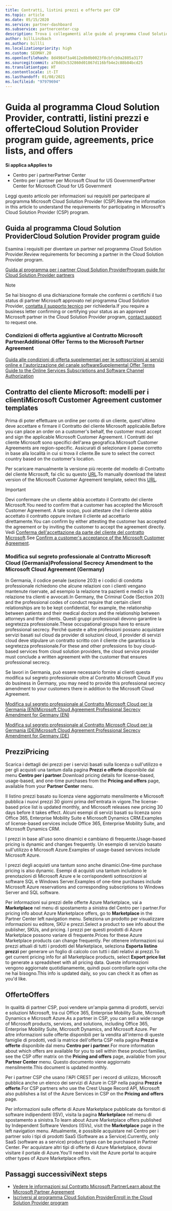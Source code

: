```yaml
---
title: Contratti, listini prezzi e offerte per CSP
ms.topic: article
ms.date: 05/15/2020
ms.service: partner-dashboard
ms.subservice: partnercenter-csp
description: Trova i collegamenti alle guide al programma Cloud Solution Provider, ai contratti per i partner, ai contratti per i clienti, ai listini prezzi e alle offerte.
author: billLinzbach
ms.author: billli
ms.localizationpriority: high
ms.custom: SEOMAY.20
ms.openlocfilehash: 8d4984f3a4612e8b0b0023f8cbfcb9a2805a3177
ms.sourcegitcommit: a78dd3c532860d01867d116bfb4e2c88b84bcd25
ms.translationtype: HT
ms.contentlocale: it-IT
ms.lasthandoff: 01/08/2021
ms.locfileid: "97979694"
---
```

# <a name="cloud-solution-provider-program-guide-agreements-price-lists-and-offers"></a><span data-ttu-id="99688-103">Guida al programma Cloud Solution Provider, contratti, listini prezzi e offerte</span><span class="sxs-lookup"><span data-stu-id="99688-103">Cloud Solution Provider program guide, agreements, price lists, and offers</span></span>

<span data-ttu-id="99688-104">**Si applica a**</span><span class="sxs-lookup"><span data-stu-id="99688-104">**Applies to**</span></span>

- <span data-ttu-id="99688-105">Centro per i partner</span><span class="sxs-lookup"><span data-stu-id="99688-105">Partner Center</span></span>
- <span data-ttu-id="99688-106">Centro per i partner per Microsoft Cloud for US Government</span><span class="sxs-lookup"><span data-stu-id="99688-106">Partner Center for Microsoft Cloud for US Government</span></span>


<span data-ttu-id="99688-107">Leggi questo articolo per informazioni sui requisiti per partecipare al programma Microsoft Cloud Solution Provider (CSP).</span><span class="sxs-lookup"><span data-stu-id="99688-107">Review the information in this article to understand the requirements for participating in Microsoft's Cloud Solution Provider (CSP) program.</span></span>

## <a name="cloud-solution-provider-program-guide"></a><span data-ttu-id="99688-108">Guida al programma Cloud Solution Provider</span><span class="sxs-lookup"><span data-stu-id="99688-108">Cloud Solution Provider program guide</span></span>

<span data-ttu-id="99688-109">Esamina i requisiti per diventare un partner nel programma Cloud Solution Provider.</span><span class="sxs-lookup"><span data-stu-id="99688-109">Review requirements for becoming a partner in the Cloud Solution Provider program.</span></span>

[<span data-ttu-id="99688-110">Guida al programma per i partner Cloud Solution Provider</span><span class="sxs-lookup"><span data-stu-id="99688-110">Program guide for Cloud Solution Provider partners</span></span>](https://go.microsoft.com/fwlink/p/?LinkId=617100)

>[!Note]
><span data-ttu-id="99688-111">Se hai bisogno di una dichiarazione formale che confermi o certifichi il tuo status di partner Microsoft approvato nel programma Cloud Solution Provider, [contatta il supporto tecnico](https://partner.microsoft.com/pcv/servicerequests/create) per richiederla.</span><span class="sxs-lookup"><span data-stu-id="99688-111">If you require a business letter confirming or certifying your status as an approved Microsoft partner in the Cloud Solution Provider program, [contact support](https://partner.microsoft.com/pcv/servicerequests/create) to request one.</span></span>

### <a name="additional-offer-terms-to-the-microsoft-partner-agreement"></a><span data-ttu-id="99688-112">Condizioni di offerta aggiuntive al Contratto Microsoft Partner</span><span class="sxs-lookup"><span data-stu-id="99688-112">Additional Offer Terms to the Microsoft Partner Agreement</span></span>

[<span data-ttu-id="99688-113">Guida alle condizioni di offerta supplementari per le sottoscrizioni ai servizi online e l'autorizzazione del canale software</span><span class="sxs-lookup"><span data-stu-id="99688-113">Supplemental Offer Terms Guide to the Online Services Subscriptions and Software Channel Authorization</span></span>](https://query.prod.cms.rt.microsoft.com/cms/api/am/binary/RE3NOo7)

## <a name="microsoft-customer-agreement-customer-templates"></a><span data-ttu-id="99688-114">Contratto del cliente Microsoft: modelli per i clienti</span><span class="sxs-lookup"><span data-stu-id="99688-114">Microsoft Customer Agreement customer templates</span></span>

<span data-ttu-id="99688-115">Prima di poter effettuare un ordine per conto di un cliente, quest'ultimo deve accettare e firmare il Contratto del cliente Microsoft applicabile.</span><span class="sxs-lookup"><span data-stu-id="99688-115">Before you can place an order on a customer's behalf, the customer must accept and sign the applicable Microsoft Customer Agreement.</span></span> <span data-ttu-id="99688-116">I Contratti del cliente Microsoft sono specifici dell'area geografica.</span><span class="sxs-lookup"><span data-stu-id="99688-116">Microsoft Customer Agreements are region-specific.</span></span> <span data-ttu-id="99688-117">Assicurati di selezionare il paese corretto in base alla località in cui si trova il cliente.</span><span class="sxs-lookup"><span data-stu-id="99688-117">Be sure to select the correct country based on the customer's location.</span></span>

<span data-ttu-id="99688-118">Per scaricare manualmente la versione più recente del modello di Contratto del cliente Microsoft, fai clic su questo [URL](https://aka.ms/customeragreement).</span><span class="sxs-lookup"><span data-stu-id="99688-118">To manually download the latest version of the Microsoft Customer Agreement template, select this [URL](https://aka.ms/customeragreement).</span></span>

>[!IMPORTANT]
><span data-ttu-id="99688-119">Devi confermare che un cliente abbia accettato il Contratto del cliente Microsoft.</span><span class="sxs-lookup"><span data-stu-id="99688-119">You need to confirm that a customer has accepted the Microsoft Customer Agreement.</span></span> <span data-ttu-id="99688-120">A tale scopo, puoi attestare che il cliente abbia accettato il contratto oppure invitare il cliente ad accettarlo direttamente.</span><span class="sxs-lookup"><span data-stu-id="99688-120">You can confirm by either attesting the customer has accepted the agreement or by inviting the customer to accept the agreement directly.</span></span> <span data-ttu-id="99688-121">Vedi [Conferma dell'accettazione da parte del cliente del contratto Microsoft](confirm-customer-agreement.md).</span><span class="sxs-lookup"><span data-stu-id="99688-121">See [Confirm a customer's acceptance of the Microsoft Customer Agreement](confirm-customer-agreement.md).</span></span>

### <a name="professional-secrecy-amendment-to-the-microsoft-cloud-agreement-germany"></a><span data-ttu-id="99688-122">Modifica sul segreto professionale al Contratto Microsoft Cloud (Germania)</span><span class="sxs-lookup"><span data-stu-id="99688-122">Professional Secrecy Amendment to the Microsoft Cloud Agreement (Germany)</span></span>

<span data-ttu-id="99688-123">In Germania, il codice penale (sezione 203) e i codici di condotta professionale richiedono che alcune relazioni con i clienti vengano mantenute riservate, ad esempio la relazione tra pazienti e medici e la relazione tra clienti e avvocati.</span><span class="sxs-lookup"><span data-stu-id="99688-123">In Germany, the Criminal Code (Section 203) and the professional codes of conduct require that certain client relationships are to be kept confidential, for example, the relationship between patients and their medical doctors and the relationship between attorneys and their clients.</span></span> <span data-ttu-id="99688-124">Questi gruppi professionali devono garantire la segretezza professionale.</span><span class="sxs-lookup"><span data-stu-id="99688-124">These occupational groups have to ensure professional secrecy.</span></span> <span data-ttu-id="99688-125">Perché queste e altre professioni possano acquistare servizi basati sul cloud da provider di soluzioni cloud, il provider di servizi cloud deve stipulare un contratto scritto con il cliente che garantisca la segretezza professionale.</span><span class="sxs-lookup"><span data-stu-id="99688-125">For these and other professions to buy cloud-based services from cloud solution providers, the cloud service provider must conclude a written agreement with the customer that ensures professional secrecy.</span></span>

<span data-ttu-id="99688-126">Se lavori in Germania, può essere necessario fornire ai clienti questa modifica sul segreto professionale oltre al Contratto Microsoft Cloud.</span><span class="sxs-lookup"><span data-stu-id="99688-126">If you do business in Germany, you may need to provide this professional secrecy amendment to your customers there in addition to the Microsoft Cloud Agreement.</span></span>

[<span data-ttu-id="99688-127">Modifica sul segreto professionale al Contratto Microsoft Cloud per la Germania (EN)</span><span class="sxs-lookup"><span data-stu-id="99688-127">Microsoft Cloud Agreement Professional Secrecy Amendment for Germany (EN)</span></span>](https://go.microsoft.com/fwlink/?linkid=2030827&clcid=0x409)

[<span data-ttu-id="99688-128">Modifica sul segreto professionale al Contratto Microsoft Cloud per la Germania (DE)</span><span class="sxs-lookup"><span data-stu-id="99688-128">Microsoft Cloud Agreement Professional Secrecy Amendment for Germany (DE)</span></span>](https://go.microsoft.com/fwlink/?linkid=2030827&clcid=0x407)

## <a name="pricing"></a><span data-ttu-id="99688-129">Prezzi</span><span class="sxs-lookup"><span data-stu-id="99688-129">Pricing</span></span>

<span data-ttu-id="99688-130">Scarica i dettagli dei prezzi per i servizi basati sulla licenza o sull'utilizzo e per gli acquisti una tantum dalla pagina **Prezzi e offerte** disponibile dal menu **Centro per i partner**.</span><span class="sxs-lookup"><span data-stu-id="99688-130">Download pricing details for license-based, usage-based, and one-time purchases from the **Pricing and offers** page, available from your **Partner Center** menu.</span></span>

<span data-ttu-id="99688-131">Il listino prezzi basato su licenza viene aggiornato mensilmente e Microsoft pubblica i nuovi prezzi 30 giorni prima dell'entrata in vigore.</span><span class="sxs-lookup"><span data-stu-id="99688-131">The license-based price list is updated monthly, and Microsoft releases new pricing 30 days before it takes effect.</span></span> <span data-ttu-id="99688-132">Alcuni esempi di servizi basati su licenza sono Office 365, Enterprise Mobility Suite e Microsoft Dynamics CRM.</span><span class="sxs-lookup"><span data-stu-id="99688-132">Examples of license-based services include Office 365, Enterprise Mobility Suite, and Microsoft Dynamics CRM.</span></span> 

<span data-ttu-id="99688-133">I prezzi in base all'uso sono dinamici e cambiano di frequente.</span><span class="sxs-lookup"><span data-stu-id="99688-133">Usage-based pricing is dynamic and changes frequently.</span></span> <span data-ttu-id="99688-134">Un esempio di servizio basato sull'utilizzo è Microsoft Azure.</span><span class="sxs-lookup"><span data-stu-id="99688-134">Examples of usage-based services include Microsoft Azure.</span></span>

<span data-ttu-id="99688-135">I prezzi degli acquisti una tantum sono anche dinamici.</span><span class="sxs-lookup"><span data-stu-id="99688-135">One-time purchase pricing is also dynamic.</span></span> <span data-ttu-id="99688-136">Esempi di acquisti una tantum includono le prenotazioni di Microsoft Azure e le corrispondenti sottoscrizioni al software SQL e Windows Server.</span><span class="sxs-lookup"><span data-stu-id="99688-136">Examples of one-time purchases include Microsoft Azure reservations and corresponding subscriptions to Windows Server and SQL software.</span></span>

<span data-ttu-id="99688-137">Per informazioni sui prezzi delle offerte Azure Marketplace, vai a **Marketplace** nel menu di spostamento a sinistra del Centro per i partner.</span><span class="sxs-lookup"><span data-stu-id="99688-137">For pricing info about Azure Marketplace offers, go to **Marketplace** in the Partner Center left navigation menu.</span></span> <span data-ttu-id="99688-138">Seleziona un prodotto per visualizzare informazioni su editore, SKU e prezzi.</span><span class="sxs-lookup"><span data-stu-id="99688-138">Select a product to see info about the publisher, SKUs, and pricing.</span></span> <span data-ttu-id="99688-139">I prezzi per questi prodotti di Azure Marketplace possono variare di frequente.</span><span class="sxs-lookup"><span data-stu-id="99688-139">Prices for these Azure Marketplace products can change frequently.</span></span> <span data-ttu-id="99688-140">Per ottenere informazioni sui prezzi attuali di tutti i prodotti del Marketplace, seleziona **Esporta listino prezzi** per generare un foglio di calcolo con tutti i dati relativi ai prezzi.</span><span class="sxs-lookup"><span data-stu-id="99688-140">To get current pricing info for all Marketplace products, select **Export price list** to generate a spreadsheet with all pricing data.</span></span> <span data-ttu-id="99688-141">Queste informazioni vengono aggiornate quotidianamente, quindi puoi controllarle ogni volta che ne hai bisogno.</span><span class="sxs-lookup"><span data-stu-id="99688-141">This info is updated daily, so you can check it as often as you'd like.</span></span>

## <a name="offers"></a><span data-ttu-id="99688-142">Offerte</span><span class="sxs-lookup"><span data-stu-id="99688-142">Offers</span></span>

<span data-ttu-id="99688-143">In qualità di partner CSP, puoi vendere un'ampia gamma di prodotti, servizi e soluzioni Microsoft, tra cui Office 365, Enterprise Mobility Suite, Microsoft Dynamics e Microsoft Azure.</span><span class="sxs-lookup"><span data-stu-id="99688-143">As a partner in CSP, you can sell a wide range of Microsoft products, services, and solutions, including Office 365, Enterprise Mobility Suite, Microsoft Dynamics, and Microsoft Azure.</span></span> <span data-ttu-id="99688-144">Per altre informazioni sulle offerte disponibili per la vendita all'interno di queste famiglie di prodotti, vedi la matrice dell'offerta CSP nella pagina **Prezzi e offerte** disponibile dal menu **Centro per i partner**.</span><span class="sxs-lookup"><span data-stu-id="99688-144">For more information about which offers are available for you to sell within these product families, see the CSP offer matrix on the **Pricing and offers** page, available from your **Partner Center** menu.</span></span> <span data-ttu-id="99688-145">Questo documento viene aggiornato mensilmente.</span><span class="sxs-lookup"><span data-stu-id="99688-145">This document is updated monthly.</span></span>

<span data-ttu-id="99688-146">Per i partner CSP che usano l'API CREST per i record di utilizzo, Microsoft pubblica anche un elenco dei servizi di Azure in CSP nella pagina **Prezzi e offerte**.</span><span class="sxs-lookup"><span data-stu-id="99688-146">For CSP partners who use the Crest Usage Record API, Microsoft also publishes a list of the Azure Services in CSP on the **Pricing and offers** page.</span></span>

<span data-ttu-id="99688-147">Per informazioni sulle offerte di Azure Marketplace pubblicate da fornitori di software indipendenti (ISV), visita la pagina **Marketplace** nel menu di spostamento a sinistra.</span><span class="sxs-lookup"><span data-stu-id="99688-147">To learn about Azure Marketplace offers published by Independent Software Vendors  (ISVs), visit the **Marketplace** page in the left navigation menu.</span></span> <span data-ttu-id="99688-148">Attualmente, è possibile acquistare nel Centro per i partner solo i tipi di prodotti SaaS (Software as a Service).</span><span class="sxs-lookup"><span data-stu-id="99688-148">Currently, only SaaS (software as a service) product types can be purchased in Partner Center.</span></span> <span data-ttu-id="99688-149">Per acquistare altri tipi di offerte di Azure Marketplace, dovrai visitare il portale di Azure.</span><span class="sxs-lookup"><span data-stu-id="99688-149">You'll need to visit the Azure portal to acquire other types of Azure Marketplace offers.</span></span>

## <a name="next-steps"></a><span data-ttu-id="99688-150">Passaggi successivi</span><span class="sxs-lookup"><span data-stu-id="99688-150">Next steps</span></span>

- [<span data-ttu-id="99688-151">Vedere le informazioni sul Contratto Microsoft Partner</span><span class="sxs-lookup"><span data-stu-id="99688-151">Learn about the Microsoft Partner Agreement</span></span>](microsoft-partner-agreement.md)
- [<span data-ttu-id="99688-152">Iscriversi al programma Cloud Solution Provider</span><span class="sxs-lookup"><span data-stu-id="99688-152">Enroll in the Cloud Solution Provider program</span></span>](enrolling-in-the-csp-program.md)
